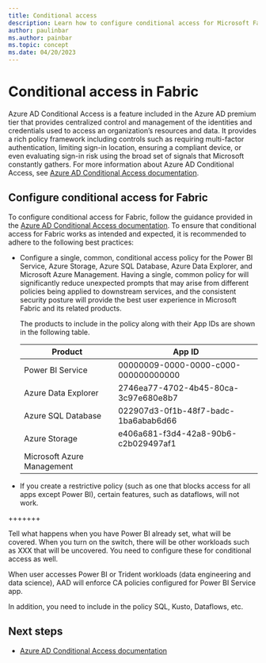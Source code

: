 ```yaml
---
title: Conditional access
description: Learn how to configure conditional access for Microsoft Fabric.
author: paulinbar
ms.author: painbar
ms.topic: concept
ms.date: 04/20/2023
---
```


# Conditional access in Fabric

Azure AD Conditional Access is a feature included in the Azure AD premium tier that provides centralized control and management of the identities and credentials used to access an organization’s resources and data. It provides a rich policy framework including controls such as requiring multi-factor authentication, limiting sign-in location, ensuring a compliant device, or even evaluating sign-in risk using the broad set of signals that Microsoft constantly gathers. For more information about Azure AD Conditional Access, see [Azure AD Conditional Access documentation](/azure/active-directory/conditional-access/).

## Configure conditional access for Fabric

To configure conditional access for Fabric, follow the guidance provided in the [Azure AD Conditional Access documentation](/azure/active-directory/conditional-access/). To ensure that conditional access for Fabric works as intended and expected, it is recommended to adhere to the following best practices:

* Configure a single, common, conditional access policy for the Power BI Service, Azure Storage, Azure SQL Database, Azure Data Explorer, and Microsoft Azure Management. Having a single, common policy for will significantly reduce unexpected prompts that may arise from different policies being applied to downstream services, and the consistent security posture will provide the best user experience in Microsoft Fabric and its related products.

    The products to include in the policy along with their App IDs are shown in the following table. 
    
    |Product  |App ID  |
    |---------|---------|
    |Power BI Service           | 00000009-0000-0000-c000-000000000000 |
    |Azure Data Explorer        | 2746ea77-4702-4b45-80ca-3c97e680e8b7 |
    |Azure SQL Database         | 022907d3-0f1b-48f7-badc-1ba6abab6d66 |
    |Azure Storage              | e406a681-f3d4-42a8-90b6-c2b029497af1 |
    |Microsoft Azure Management |                                      |

* If you create a restrictive policy (such as one that blocks access for all apps except Power BI), certain features, such as dataflows, will not work.

+++++++

Tell what happens when you have Power BI already set, what will be covered. When you turn on the switch, there will be other workloads such as XXX that will be uncovered. You need to configure these for conditional access as well.

When user accesses Power BI or Trident workloads (data engineering and data science), AAD will enforce CA policies configured for Power BI Service app.  

In addition, you need to include in the policy SQL, Kusto, Dataflows, etc.

## Next steps

* [Azure AD Conditional Access documentation](/azure/active-directory/conditional-access/)
